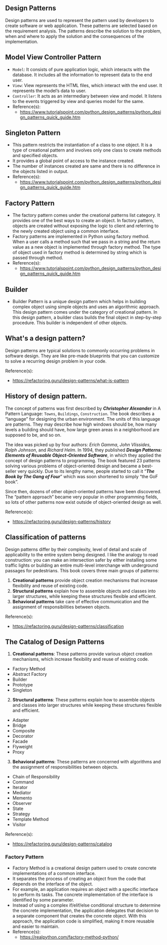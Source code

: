## Design Patterns
Design patterns are used to represent the pattern used by developers to create software or web application. These patterns are selected based on the requirement analysis. The patterns describe the solution to the problem, when and where to apply the solution and the consequences of the implementation.

## Model View Controller Pattern
- ```Model```: It consists of pure application logic, which interacts with the database. It includes all the information to represent data to the end user.
- ```View```: View represents the HTML files, which interact with the end user. It represents the model’s data to user.
- ```Controller```: It acts as an intermediary between view and model. It listens to the events triggered by view and queries model for the same.
- Reference(s):
  - https://www.tutorialspoint.com/python_design_patterns/python_design_patterns_quick_guide.htm


## Singleton Pattern
- This pattern restricts the instantiation of a class to one object. It is a type of creational pattern and involves only one class to create methods and specified objects.
- It provides a global point of access to the instance created.
- The number of instances created are same and there is no difference in the objects listed in output.
- Reference(s):
  - https://www.tutorialspoint.com/python_design_patterns/python_design_patterns_quick_guide.htm


## Factory Pattern
- The factory pattern comes under the creational patterns list category. It provides one of the best ways to create an object. In factory pattern, objects are created without exposing the logic to client and referring to the newly created object using a common interface.
- Factory patterns are implemented in Python using factory method. When a user calls a method such that we pass in a string and the return value as a new object is implemented through factory method. The type of object used in factory method is determined by string which is passed through method.
- Reference(s):
  - https://www.tutorialspoint.com/python_design_patterns/python_design_patterns_quick_guide.htm


## Builder
- Builder Pattern is a unique design pattern which helps in building complex object using simple objects and uses an algorithmic approach. This design pattern comes under the category of creational pattern. In this design pattern, a builder class builds the final object in step-by-step procedure. This builder is independent of other objects.

## What's a design pattern?
Design patterns are typical solutions to commonly occurring problems in software design. They are like pre-made blueprints that you can customize to solve a recurring design problem in your code.

Reference(s):
  - https://refactoring.guru/design-patterns/what-is-pattern


## History of design pattern.
The concept of patterns was first described by ***Christopher Alexander*** in A Pattern Language: ```Towns```, ```Buildings```, ```Construction```. The book describes a “language” for designing the urban environment. The units of this language are patterns. They may describe how high windows should be, how many levels a building should have, how large green areas in a neighborhood are supposed to be, and so on.

The idea was picked up by four authors: *Erich Gamma*, *John Vlissides*, *Ralph Johnson*, and *Richard Helm*. In 1994, they published ***Design Patterns: Elements of Reusable Object-Oriented Software***, in which they applied the concept of design patterns to programming. The book featured 23 patterns solving various problems of object-oriented design and became a best-seller very quickly. Due to its lengthy name, people started to call it “***The Book by The Gang of Four***” which was soon shortened to simply “the GoF book”.

Since then, dozens of other object-oriented patterns have been discovered. The “pattern approach” became very popular in other programming fields, so lots of other patterns now exist outside of object-oriented design as well.

Reference(s):
  - https://refactoring.guru/design-patterns/history


## Classification of patterns
Design patterns differ by their complexity, level of detail and scale of applicability to the entire system being designed. I like the analogy to road construction: you can make an intersection safer by either installing some traffic lights or building an entire multi-level interchange with underground passages for pedestrians. This book covers three main groups of patterns:
  1. **Creational patterns** provide object creation mechanisms that increase flexibility and reuse of existing code.
  2. **Structural patterns** explain how to assemble objects and classes into larger structures, while keeping these structures flexible and efficient.
  3. **Behavioral patterns** take care of effective communication and the assignment of responsibilities between objects.

Reference(s):
  - https://refactoring.guru/design-patterns/classification


## The Catalog of Design Patterns
1. **Creational patterns**: These patterns provide various object creation mechanisms, which increase flexibility and reuse of existing code.
 - Factory Method
 - Abstract Factory
 - Builder
 - Prototype
 - Singleton

2. **Structural patterns**: These patterns explain how to assemble objects and classes into larger structures while keeping these structures flexible and efficient.
  - Adapter
  - Bridge
  - Composite
  - Decorator
  - Facade
  - Flyweight
  - Proxy

3. **Behavioral patterns**: These patterns are concerned with algorithms and the assignment of responsibilities between objects.
  - Chain of Responsibility
  - Command
  - Iterator
  - Mediator
  - Memento
  - Observer
  - State
  - Strategy
  - Template Method
  - Visitor

Reference(s):
  - https://refactoring.guru/design-patterns/catalog


### Factory Pattern
- Factory Method is a creational design pattern used to create concrete implementations of a common interface.
- It separates the process of creating an object from the code that depends on the interface of the object.
- For example, an application requires an object with a specific interface to perform its tasks. The concrete implementation of the interface is identified by some parameter.
- Instead of using a complex if/elif/else conditional structure to determine the concrete implementation, the application delegates that decision to a separate component that creates the concrete object. With this approach, the application code is simplified, making it more reusable and easier to maintain.
- Reference(s):
  - https://realpython.com/factory-method-python/